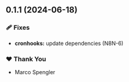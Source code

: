 ## 0.1.1 (2024-06-18)


### 🩹 Fixes

- **cronhooks:** update dependencies (N8N-6)


### ❤️  Thank You

- Marco Spengler